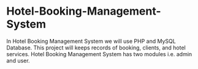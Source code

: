 # Hotel-Booking-Management-System
In Hotel Booking Management System we will use PHP and MySQL Database. This project will keeps records of booking, clients, and hotel services. Hotel Booking Management System has two modules i.e. admin and user.
